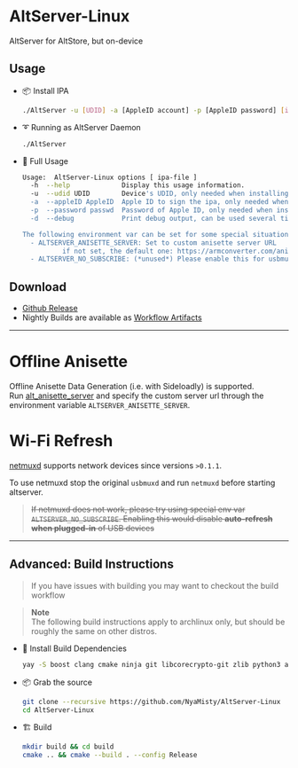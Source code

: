 # AltServer-Linux

AltServer for AltStore, but on-device

## Usage

- 📦 Install IPA
  ```bash
  ./AltServer -u [UDID] -a [AppleID account] -p [AppleID password] [ipaPath.ipa]
  ```

- ➰ Running as AltServer Daemon 
  ```bash
  ./AltServer
  ```

- 🧪 Full Usage
  ```bash
  Usage:  AltServer-Linux options [ ipa-file ]
    -h  --help             Display this usage information.
    -u  --udid UDID        Device's UDID, only needed when installing IPA.
    -a  --appleID AppleID  Apple ID to sign the ipa, only needed when installing IPA.
    -p  --password passwd  Password of Apple ID, only needed when installing IPA.
    -d  --debug            Print debug output, can be used several times to increase debug level.

  The following environment var can be set for some special situation:
    - ALTSERVER_ANISETTE_SERVER: Set to custom anisette server URL
            if not set, the default one: https://armconverter.com/anisette/irGb3Quww8zrhgqnzmrx, is used
    - ALTSERVER_NO_SUBSCRIBE: (*unused*) Please enable this for usbmuxd server that do not correctly usbmuxd_listen interfaces
  ```

## Download

- [Github Release](https://github.com/NyaMisty/AltServer-Linux/releases)
- Nightly Builds are available as [Workflow Artifacts](https://github.com/NyaMisty/AltServer-Linux/actions)

---

# Offline Anisette

Offline Anisette Data Generation (i.e. with Sideloadly) is supported.  
Run [alt_anisette_server](https://hub.docker.com/r/nyamisty/alt_anisette_server) and specify the custom server url through the environment variable `ALTSERVER_ANISETTE_SERVER`.

# Wi-Fi Refresh

[netmuxd](https://github.com/jkcoxson/netmuxd) supports network devices since versions `>0.1.1`.

To use netmuxd stop the original `usbmuxd` and run `netmuxd` before starting altserver.

> ~~If netmuxd does not work, please try using special env var `ALTSERVER_NO_SUBSCRIBE`. Enabling this would disable **auto-refresh when plugged-in** of USB devices~~

---

## Advanced: Build Instructions
> If you have issues with building you may want to checkout the build workflow

> **Note**  
> The following build instructions apply to archlinux only, but should be roughly the same on other distros.

- 🚧 Install Build Dependencies
  ```bash
  yay -S boost clang cmake ninja git libcorecrypto-git zlib python3 avahi
  ```

- 📦 Grab the source
  ```bash
  git clone --recursive https://github.com/NyaMisty/AltServer-Linux
  cd AltServer-Linux
  ````

- 🏗️ Build
  ```bash
  mkdir build && cd build
  cmake .. && cmake --build . --config Release
  ```